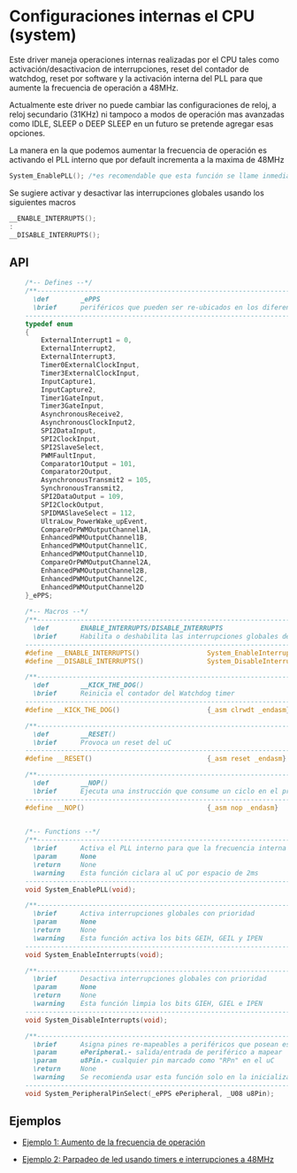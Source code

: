 Configuraciones internas el CPU (system)
========================================


Este driver maneja operaciones internas realizadas por el CPU tales como activación/desactivacion de interrupciones, reset del contador de watchdog, reset por software y la activación interna del PLL para que aumente la frecuencia de operación a 48MHz.

Actualmente este driver no puede cambiar las configuraciones de reloj, a reloj secundario (31KHz) ni tampoco a modos de operación mas avanzadas como IDLE, SLEEP o DEEP SLEEP en un futuro se pretende agregar esas opciones.

La manera en la que podemos aumentar la frecuencia de operación es activando el PLL interno que por default incrementa a la maxima de 48MHz
```C
System_EnablePLL();	/*es recomendable que esta función se llame inmediatamente después de reset*/
```

Se sugiere activar y desactivar las interrupciones globales usando los siguientes macros
```C
__ENABLE_INTERRUPTS(); 
:
__DISABLE_INTERRUPTS();
```

API
---

```C
	/*-- Defines --*/
    /**--------------------------------------------------------------------------------------------- 
      \def        _ePPS
      \brief      periféricos que pueden ser re-ubicados en los diferentes pines "RPn"
    ----------------------------------------------------------------------------------------------*/ 
    typedef enum
    {
        ExternalInterrupt1 = 0,
        ExternalInterrupt2,
        ExternalInterrupt3,
        Timer0ExternalClockInput,
        Timer3ExternalClockInput,
        InputCapture1,
        InputCapture2,
        Timer1GateInput,
        Timer3GateInput,
        AsynchronousReceive2,
        AsynchronousClockInput2,
        SPI2DataInput,
        SPI2ClockInput,
        SPI2SlaveSelect,
        PWMFaultInput,
        Comparator1Output = 101,
        Comparator2Output,
        AsynchronousTransmit2 = 105,
        SynchronousTransmit2,
        SPI2DataOutput = 109,
        SPI2ClockOutput,
        SPIDMASlaveSelect = 112,
        UltraLow_PowerWake_upEvent,
        CompareOrPWMOutputChannel1A,
        EnhancedPWMOutputChannel1B,
        EnhancedPWMOutputChannel1C,
        EnhancedPWMOutputChannel1D,
        CompareOrPWMOutputChannel2A,
        EnhancedPWMOutputChannel2B,
        EnhancedPWMOutputChannel2C,
        EnhancedPWMOutputChannel2D
    }_ePPS;
    
	/*-- Macros --*/
	/**--------------------------------------------------------------------------------------------- 
      \def        ENABLE_INTERRUPTS/DISABLE_INTERRUPTS
      \brief      Habilita o deshabilita las interrupciones globales del uC
    ----------------------------------------------------------------------------------------------*/ 
    #define __ENABLE_INTERRUPTS()                 System_EnableInterrupts()
    #define __DISABLE_INTERRUPTS()                System_DisableInterrupts()

    /**---------------------------------------------------------------------------------------------
      \def        __KICK_THE_DOG()
      \brief      Reinicia el contador del Watchdog timer
    ----------------------------------------------------------------------------------------------*/
    #define __KICK_THE_DOG()                      {_asm clrwdt _endasm}

    /**---------------------------------------------------------------------------------------------
      \def        __RESET()
      \brief      Provoca un reset del uC
    ----------------------------------------------------------------------------------------------*/
    #define __RESET()                             {_asm reset _endasm}

    /**---------------------------------------------------------------------------------------------
      \def        __NOP()
      \brief      Ejecuta una instrucción que consume un ciclo en el procesador
    ----------------------------------------------------------------------------------------------*/
    #define __NOP()                               {_asm nop _endasm}

    
    /*-- Functions --*/
    /**---------------------------------------------------------------------------------------------
      \brief      Activa el PLL interno para que la frecuencia interna aumente a 48MHz
      \param      None
      \return     None
      \warning    Esta función ciclara al uC por espacio de 2ms
    ----------------------------------------------------------------------------------------------*/
    void System_EnablePLL(void);

    /**---------------------------------------------------------------------------------------------
      \brief      Activa interrupciones globales con prioridad
      \param      None
      \return     None
      \warning    Esta función activa los bits GEIH, GEIL y IPEN
    ----------------------------------------------------------------------------------------------*/
    void System_EnableInterrupts(void);

    /**---------------------------------------------------------------------------------------------
      \brief      Desactiva interrupciones globales con prioridad
      \param      None
      \return     None
      \warning    Esta función limpia los bits GIEH, GIEL e IPEN
    ----------------------------------------------------------------------------------------------*/
    void System_DisableInterrupts(void);

	/**---------------------------------------------------------------------------------------------
      \brief      Asigna pines re-mapeables a periféricos que posean esa capacidad
      \param      ePeripheral.- salida/entrada de periférico a mapear
      \param      u8Pin.- cualquier pin marcado como "RPn" en el uC
      \return     None
      \warning    Se recomienda usar esta función solo en la inicializacion
    ----------------------------------------------------------------------------------------------*/
    void System_PeripheralPinSelect(_ePPS ePeripheral, _U08 u8Pin);


```

Ejemplos
--------

- [Ejemplo 1: Aumento de la frecuencia de operación][1]
- [Ejemplo 2: Parpadeo de led usando timers e interrupciones a 48MHz][2]


  [1]: http://www.hotboards.org/images/codigo/8bits/examples/system1.zip
  [2]: http://www.hotboards.org/images/codigo/8bits/examples/system2.zip
  